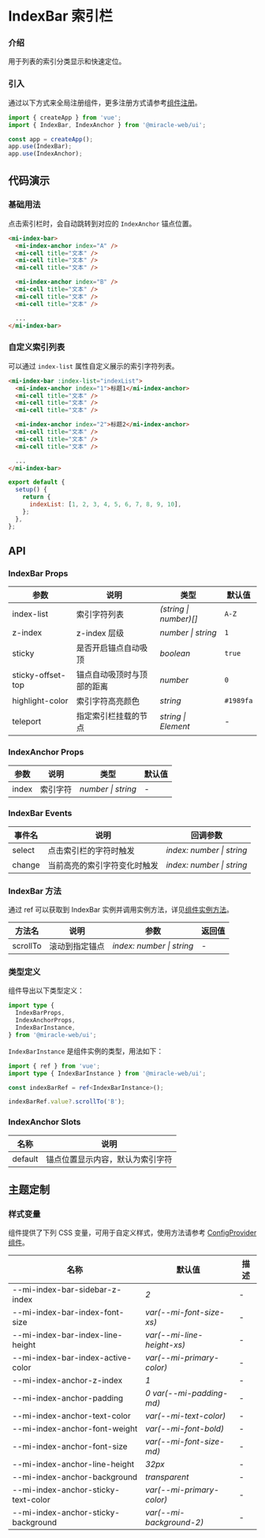 # IndexBar 索引栏

### 介绍

用于列表的索引分类显示和快速定位。

### 引入

通过以下方式来全局注册组件，更多注册方式请参考[组件注册](#/zh-CN/advanced-usage#zu-jian-zhu-ce)。

```js
import { createApp } from 'vue';
import { IndexBar, IndexAnchor } from '@miracle-web/ui';

const app = createApp();
app.use(IndexBar);
app.use(IndexAnchor);
```

## 代码演示

### 基础用法

点击索引栏时，会自动跳转到对应的 `IndexAnchor` 锚点位置。

```html
<mi-index-bar>
  <mi-index-anchor index="A" />
  <mi-cell title="文本" />
  <mi-cell title="文本" />
  <mi-cell title="文本" />

  <mi-index-anchor index="B" />
  <mi-cell title="文本" />
  <mi-cell title="文本" />
  <mi-cell title="文本" />

  ...
</mi-index-bar>
```

### 自定义索引列表

可以通过 `index-list` 属性自定义展示的索引字符列表。

```html
<mi-index-bar :index-list="indexList">
  <mi-index-anchor index="1">标题1</mi-index-anchor>
  <mi-cell title="文本" />
  <mi-cell title="文本" />
  <mi-cell title="文本" />

  <mi-index-anchor index="2">标题2</mi-index-anchor>
  <mi-cell title="文本" />
  <mi-cell title="文本" />
  <mi-cell title="文本" />

  ...
</mi-index-bar>
```

```js
export default {
  setup() {
    return {
      indexList: [1, 2, 3, 4, 5, 6, 7, 8, 9, 10],
    };
  },
};
```

## API

### IndexBar Props

| 参数 | 说明 | 类型 | 默认值 |
| --- | --- | --- | --- |
| index-list | 索引字符列表 | _(string \| number)[]_ | `A-Z` |
| z-index | z-index 层级 | _number \| string_ | `1` |
| sticky | 是否开启锚点自动吸顶 | _boolean_ | `true` |
| sticky-offset-top | 锚点自动吸顶时与顶部的距离 | _number_ | `0` |
| highlight-color | 索引字符高亮颜色 | _string_ | `#1989fa` |
| teleport | 指定索引栏挂载的节点 | _string \| Element_ | - |

### IndexAnchor Props

| 参数  | 说明     | 类型               | 默认值 |
| ----- | -------- | ------------------ | ------ |
| index | 索引字符 | _number \| string_ | -      |

### IndexBar Events

| 事件名 | 说明                         | 回调参数                  |
| ------ | ---------------------------- | ------------------------- |
| select | 点击索引栏的字符时触发       | _index: number \| string_ |
| change | 当前高亮的索引字符变化时触发 | _index: number \| string_ |

### IndexBar 方法

通过 ref 可以获取到 IndexBar 实例并调用实例方法，详见[组件实例方法](#/zh-CN/advanced-usage#zu-jian-shi-li-fang-fa)。

| 方法名   | 说明           | 参数                      | 返回值 |
| -------- | -------------- | ------------------------- | ------ |
| scrollTo | 滚动到指定锚点 | _index: number \| string_ | -      |

### 类型定义

组件导出以下类型定义：

```ts
import type {
  IndexBarProps,
  IndexAnchorProps,
  IndexBarInstance,
} from '@miracle-web/ui';
```

`IndexBarInstance` 是组件实例的类型，用法如下：

```ts
import { ref } from 'vue';
import type { IndexBarInstance } from '@miracle-web/ui';

const indexBarRef = ref<IndexBarInstance>();

indexBarRef.value?.scrollTo('B');
```

### IndexAnchor Slots

| 名称    | 说明                             |
| ------- | -------------------------------- |
| default | 锚点位置显示内容，默认为索引字符 |

## 主题定制

### 样式变量

组件提供了下列 CSS 变量，可用于自定义样式，使用方法请参考 [ConfigProvider 组件](#/zh-CN/config-provider)。

| 名称                                | 默认值                     | 描述 |
| ----------------------------------- | -------------------------- | ---- |
| --mi-index-bar-sidebar-z-index      | _2_                        | -    |
| --mi-index-bar-index-font-size      | _var(--mi-font-size-xs)_   | -    |
| --mi-index-bar-index-line-height    | _var(--mi-line-height-xs)_ | -    |
| --mi-index-bar-index-active-color   | _var(--mi-primary-color)_  | -    |
| --mi-index-anchor-z-index           | _1_                        | -    |
| --mi-index-anchor-padding           | _0 var(--mi-padding-md)_   | -    |
| --mi-index-anchor-text-color        | _var(--mi-text-color)_     | -    |
| --mi-index-anchor-font-weight       | _var(--mi-font-bold)_      | -    |
| --mi-index-anchor-font-size         | _var(--mi-font-size-md)_   | -    |
| --mi-index-anchor-line-height       | _32px_                     | -    |
| --mi-index-anchor-background        | _transparent_              | -    |
| --mi-index-anchor-sticky-text-color | _var(--mi-primary-color)_  | -    |
| --mi-index-anchor-sticky-background | _var(--mi-background-2)_   | -    |
